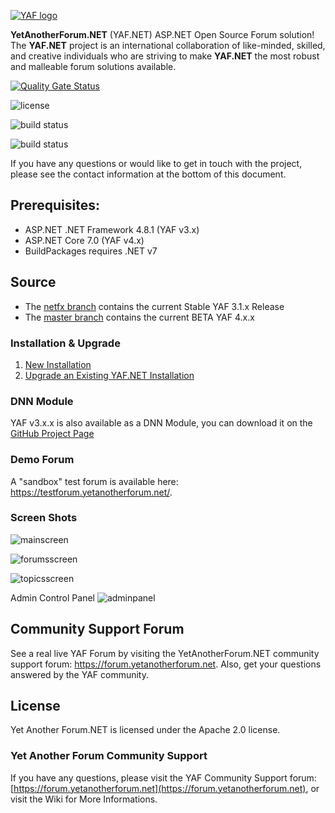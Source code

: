 [![YAF logo](https://yetanotherforum.net/forum/Images/Logos/YAFLogo.svg)](httpa://www.yetanotherforum.net)

**YetAnotherForum.NET** (YAF.NET) ASP.NET Open Source Forum solution! The **YAF.NET** project is an international collaboration of like-minded, skilled, and creative individuals who are striving to make **YAF.NET** the most robust and malleable forum solutions available.

[![Quality Gate Status](https://sonarcloud.io/api/project_badges/measure?project=YAFNET_YAFNET&metric=alert_status)](https://sonarcloud.io/dashboard?id=YAFNET_YAFNET)

![license](https://img.shields.io/github/license/yafnet/yafnet)

![build status](https://github.com/yafnet/yafnet/actions/workflows/build.yml/badge.svg)

![build status](https://github.com/yafnet/yafnet/actions/workflows/build-netfx.yml/badge.svg)

If you have any questions or would like to get in touch with the project, please see the contact information at the bottom of this document.

## Prerequisites:
* ASP.NET .NET Framework 4.8.1 (YAF v3.x)
* ASP.NET Core 7.0 (YAF v4.x)
* BuildPackages requires .NET v7

## Source 
* The [netfx branch](https://github.com/YAFNET/YAFNET/tree/netfx) contains the current Stable YAF 3.1.x Release
* The [master branch](https://github.com/YAFNET/YAFNET) contains the current BETA YAF 4.x.x

### Installation & Upgrade

1.  [New Installation](https://github.com/YAFNET/YAFNET/wiki/Installation)
2.  [Upgrade an Existing YAF.NET Installation](https://github.com/YAFNET/YAFNET/wiki/Upgrade-an-Existing-YAF.NET-Installation)

### DNN Module

YAF v3.x.x is also available as a DNN Module, you can download it on the [GitHub Project Page](https://github.com/YAFNET/YAFNET-DNN)

### Demo Forum

A "sandbox" test forum is available here: https://testforum.yetanotherforum.net/.

### Screen Shots

![mainscreen](https://yetanotherforum.net/assets/img/main.png)

![forumsscreen](https://yetanotherforum.net/assets/img/forum.png)

![topicsscreen](https://yetanotherforum.net/assets/img/topic.png)

Admin Control Panel
![adminpanel](https://yetanotherforum.net/assets/img/admin.png)

## Community Support Forum

See a real live YAF Forum by visiting the YetAnotherForum.NET community support forum: https://forum.yetanotherforum.net. Also, get your questions answered by the YAF community.

## License

Yet Another Forum.NET is licensed under the Apache 2.0 license. 


### Yet Another Forum Community Support

If you have any questions, please visit the YAF Community Support forum: [https://forum.yetanotherforum.net](https://forum.yetanotherforum.net), or visit the Wiki for More Informations.

